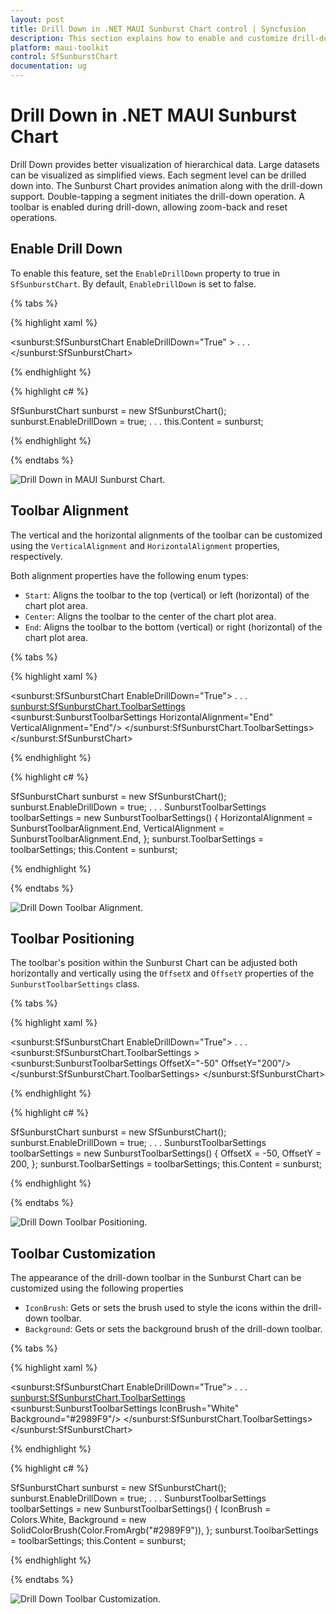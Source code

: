 ```yaml
---
layout: post
title: Drill Down in .NET MAUI Sunburst Chart control | Syncfusion
description: This section explains how to enable and customize drill-down toolbar in the Syncfusion<sup>®</sup> .NET MAUI Sunburst Chart control.
platform: maui-toolkit
control: SfSunburstChart
documentation: ug
---
```


# Drill Down in .NET MAUI Sunburst Chart

Drill Down provides better visualization of hierarchical data. Large datasets can be visualized as simplified views. Each segment level can be drilled down into. The Sunburst Chart provides animation along with the drill-down support. Double-tapping a segment initiates the drill-down operation. A toolbar is enabled during drill-down, allowing zoom-back and reset operations. 

## Enable Drill Down

To enable this feature, set the `EnableDrillDown` property to true in `SfSunburstChart`. By default, `EnableDrillDown` is set to false.

{% tabs %}

{% highlight xaml %}

<sunburst:SfSunburstChart EnableDrillDown="True" >
    . . .
</sunburst:SfSunburstChart>
    
{% endhighlight %}

{% highlight c# %}

SfSunburstChart sunburst = new SfSunburstChart();
sunburst.EnableDrillDown = true;
. . .
this.Content = sunburst;

{% endhighlight %}

{% endtabs %}

![Drill Down in MAUI Sunburst Chart.](drill_down_images/maui_drill_down.gif)

## Toolbar Alignment

The vertical and the horizontal alignments of the toolbar can be customized using the `VerticalAlignment` and `HorizontalAlignment` properties, respectively.

Both alignment properties have the following enum types:

* `Start`: Aligns the toolbar to the top (vertical) or left (horizontal) of the chart plot area.
* `Center`: Aligns the toolbar to the center of the chart plot area.
* `End`: Aligns the toolbar to the bottom (vertical) or right (horizontal) of the chart plot area.

{% tabs %}

{% highlight xaml %}

<sunburst:SfSunburstChart EnableDrillDown="True">
    . . .
    <sunburst:SfSunburstChart.ToolbarSettings>
        <sunburst:SunburstToolbarSettings HorizontalAlignment="End" 
                                       VerticalAlignment="End"/>
    </sunburst:SfSunburstChart.ToolbarSettings>
</sunburst:SfSunburstChart>
    
{% endhighlight %}

{% highlight c# %}

SfSunburstChart sunburst = new SfSunburstChart();
sunburst.EnableDrillDown = true;
. . .
SunburstToolbarSettings toolbarSettings = new SunburstToolbarSettings()
{
    HorizontalAlignment = SunburstToolbarAlignment.End,
    VerticalAlignment = SunburstToolbarAlignment.End,
};
sunburst.ToolbarSettings = toolbarSettings;
this.Content = sunburst;

{% endhighlight %}

{% endtabs %}

![Drill Down Toolbar Alignment.](drill_down_images/maui_toolbar_alignment.png)

## Toolbar Positioning

The toolbar's position within the Sunburst Chart can be adjusted both horizontally and vertically using the `OffsetX` and `OffsetY` properties of the `SunburstToolbarSettings` class.

{% tabs %}

{% highlight xaml %}

<sunburst:SfSunburstChart EnableDrillDown="True">
    . . .
    <sunburst:SfSunburstChart.ToolbarSettings >
        <sunburst:SunburstToolbarSettings OffsetX="-50" OffsetY="200"/>
    </sunburst:SfSunburstChart.ToolbarSettings>
</sunburst:SfSunburstChart>
    
{% endhighlight %}

{% highlight c# %}

SfSunburstChart sunburst = new SfSunburstChart();
sunburst.EnableDrillDown = true;
. . .
SunburstToolbarSettings toolbarSettings = new SunburstToolbarSettings()
{
    OffsetX = -50,
    OffsetY = 200,
};
sunburst.ToolbarSettings = toolbarSettings;
this.Content = sunburst;

{% endhighlight %}

{% endtabs %}

![Drill Down Toolbar Positioning.](drill_down_images/maui_toolbar_positioning.png)

## Toolbar Customization

The appearance of the drill-down toolbar in the Sunburst Chart can be customized using the following properties

* `IconBrush`: Gets or sets the brush used to style the icons within the drill-down toolbar.
* `Background`: Gets or sets the background brush of the drill-down toolbar.

{% tabs %}

{% highlight xaml %}

<sunburst:SfSunburstChart EnableDrillDown="True">
    . . .
    <sunburst:SfSunburstChart.ToolbarSettings>
        <sunburst:SunburstToolbarSettings IconBrush="White" Background="#2989F9"/>
    </sunburst:SfSunburstChart.ToolbarSettings>
</sunburst:SfSunburstChart>
    
{% endhighlight %}

{% highlight c# %}

SfSunburstChart sunburst = new SfSunburstChart();
sunburst.EnableDrillDown = true;
. . .
SunburstToolbarSettings toolbarSettings = new SunburstToolbarSettings()
{
    IconBrush = Colors.White,
    Background = new SolidColorBrush(Color.FromArgb("#2989F9")),
};
sunburst.ToolbarSettings = toolbarSettings;
this.Content = sunburst;

{% endhighlight %}

{% endtabs %}

![Drill Down Toolbar Customization.](drill_down_images/maui_toolbar_customization.png)
